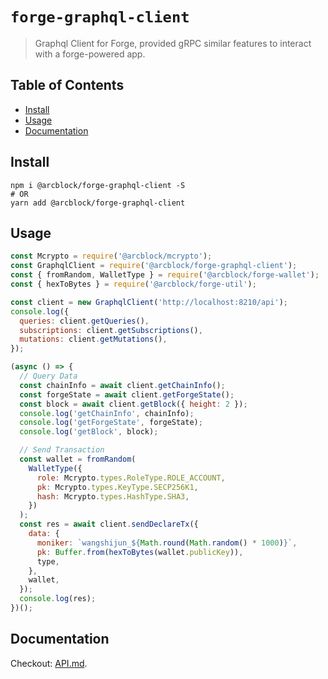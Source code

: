 # `forge-graphql-client`

> Graphql Client for Forge, provided gRPC similar features to interact with a forge-powered app.


## Table of Contents

* [Install](#install)
* [Usage](#usage)
* [Documentation](#documentation)


## Install

```shell
npm i @arcblock/forge-graphql-client -S
# OR
yarn add @arcblock/forge-graphql-client
```


## Usage

```js
const Mcrypto = require('@arcblock/mcrypto');
const GraphqlClient = require('@arcblock/forge-graphql-client');
const { fromRandom, WalletType } = require('@arcblock/forge-wallet');
const { hexToBytes } = require('@arcblock/forge-util');

const client = new GraphqlClient('http://localhost:8210/api');
console.log({
  queries: client.getQueries(),
  subscriptions: client.getSubscriptions(),
  mutations: client.getMutations(),
});

(async () => {
  // Query Data
  const chainInfo = await client.getChainInfo();
  const forgeState = await client.getForgeState();
  const block = await client.getBlock({ height: 2 });
  console.log('getChainInfo', chainInfo);
  console.log('getForgeState', forgeState);
  console.log('getBlock', block);

  // Send Transaction
  const wallet = fromRandom(
    WalletType({
      role: Mcrypto.types.RoleType.ROLE_ACCOUNT,
      pk: Mcrypto.types.KeyType.SECP256K1,
      hash: Mcrypto.types.HashType.SHA3,
    })
  );
  const res = await client.sendDeclareTx({
    data: {
      moniker: `wangshijun_${Math.round(Math.random() * 1000)}`,
      pk: Buffer.from(hexToBytes(wallet.publicKey)),
      type,
    },
    wallet,
  });
  console.log(res);
})();
```


## Documentation

Checkout: [API.md](./docs/API.md).
